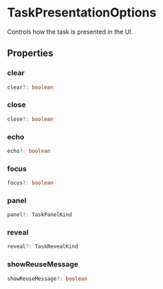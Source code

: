 # TaskPresentationOptions

Controls how the task is presented in the UI.

## Properties

### clear

```typescript
clear?: boolean
```

### close

```typescript
close?: boolean
```

### echo

```typescript
echo?: boolean
```

### focus

```typescript
focus?: boolean
```

### panel

```typescript
panel?: TaskPanelKind
```

### reveal

```typescript
reveal?: TaskRevealKind
```

### showReuseMessage

```typescript
showReuseMessage?: boolean
```

[TaskRevealKind]: TaskRevealKind.md
[TaskPanelKind]: TaskPanelKind.md
